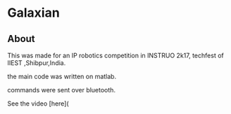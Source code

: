 # Galaxian
## About

This was made for an IP robotics competition in INSTRUO 2k17, techfest of IIEST ,Shibpur,India.

the main code was written on matlab.

commands were sent over bluetooth.

See the video [here](
